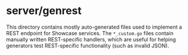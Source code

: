 # server/genrest

This directory contains mostly auto-generated files used to implement a REST
endpoint for Showcase services. The `*_custom.go` files contain manually written
REST-specific handlers, which are useful for helping generators test
REST-specific functionality (such as invalid JSON).
